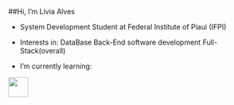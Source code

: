 ##Hi, I’m Lívia Alves
  
- System Development Student at Federal Institute of Piaui (IFPI)
- Interests in:
   DataBase
   Back-End software development
   Full-Stack(overall)
  
- I’m currently learning:
<img loading="python" src="file:///C:/Users/airam/Downloads/python-svgrepo-com.svg" width="40" height="40"/>
  
<!---![hoje!](https://github.com/liviaalves00/liviaalves00/assets/127994537/24e62f6d-a889-44af-96c3-ab7c31b07740)

liviaalves00/liviaalves00 is a ✨ special ✨ repository because its `README.md` (this file) appears on your GitHub profile.
You can click the Preview link to take a look at your changes.
--->
